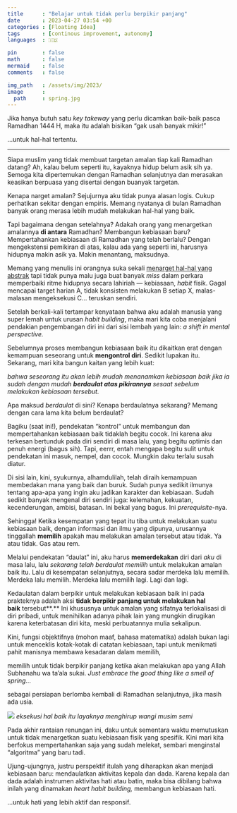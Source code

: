 ```yaml
---
title      : "Belajar untuk tidak perlu berpikir panjang"
date       : 2023-04-27 03:54 +00
categories : [Floating Idea]
tags       : [continous improvement, autonomy]
languages  : 🇮🇩

pin        : false
math       : false
mermaid    : false
comments   : false

img_path   : /assets/img/2023/
image      :
  path     : spring.jpg
---
```


Jika hanya butuh satu _key takeway_ yang perlu dicamkan baik-baik pasca Ramadhan 1444 H, maka itu adalah bisikan “gak usah banyak mikir!”

…untuk hal-hal tertentu.

***

Siapa muslim yang tidak membuat targetan amalan tiap kali Ramadhan datang? Ah, kalau belum seperti itu, kayaknya hidup belum asik sih ya. Semoga kita dipertemukan dengan Ramadhan selanjutnya dan merasakan keasikan berpuasa yang disertai dengan buanyak targetan.

Kenapa narget amalan? Sejujurnya aku tidak punya alasan logis. Cukup perhatikan sekitar dengan empiris. Memang nyatanya di bulan Ramadhan banyak orang merasa lebih mudah melakukan hal-hal yang baik.

Tapi bagaimana dengan setelahnya? Adakah orang yang menargetkan amalannya **di antara** Ramadhan? Membangun kebiasaan baru? Mempertahankan kebiasaan di Ramadhan yang telah berlalu? Dengan mengekstensi pemikiran di atas, kalau ada yang seperti ini, harusnya hidupnya makin asik ya. Makin menantang, maksudnya.

Memang yang menulis ini orangnya suka sekali [menarget hal-hal yang abstrak](/posts/key-art-dan-patterns-of-actions/) tapi tidak punya malu juga buat banyak _miss_ dalam perkara memperbaiki ritme hidupnya secara lahiriah — kebiasaan, _habit_ fisik. Gagal mencapai target harian A, tidak konsisten melakukan B setiap X, malas-malasan mengeksekusi C… teruskan sendiri.

Setelah berkali-kali tertampar kenyataan bahwa aku adalah manusia yang super lemah untuk urusan _habit building_, maka mari kita coba menjalani pendakian pengembangan diri ini dari sisi lembah yang lain: _a shift in mental perspective._

Sebelumnya proses membangun kebiasaan baik itu dikaitkan erat dengan kemampuan seseorang untuk **mengontrol diri**. Sedikit lupakan itu. Sekarang, mari kita bangun kaitan yang lebih kuat:

_bahwa seseorang itu akan lebih mudah menanamkan kebiasaan baik jika ia sudah dengan mudah_ **_berdaulat atas pikirannya_** _sesaat sebelum melakukan kebiasaan tersebut._

Apa maksud _berdaulat_ di sini? Kenapa berdaulatnya sekarang? Memang dengan cara lama kita belum berdaulat?

Bagiku (saat ini!), pendekatan “kontrol” untuk membangun dan mempertahankan kebiasaan baik tidaklah begitu cocok. Ini karena aku terkesan bertunduk pada diri sendiri di masa lalu, yang begitu optimis dan penuh energi (bagus sih). Tapi, eerrr, entah mengapa begitu sulit untuk pendekatan ini masuk, nempel, dan cocok. Mungkin daku terlalu susah diatur.

Di sisi lain, kini, syukurnya, alhamdulilah, telah diraih kemampuan membedakan mana yang baik dan buruk. Sudah punya sedikit ilmunya tentang apa-apa yang ingin aku jadikan karakter dan kebiasaan. Sudah sedikit banyak mengenal diri sendiri juga: kelemahan, kekuatan, kecenderungan, ambisi, batasan. Ini bekal yang bagus. Ini _prerequisite_-nya.

Sehingga! Ketika kesempatan yang tepat itu tiba untuk melakukan suatu kebiasaan baik, dengan informasi dan ilmu yang dipunya, urusannya tinggallah **memilih** apakah mau melakukan amalan tersebut atau tidak. Ya atau tidak. Gas atau rem.

Melalui pendekatan “daulat” ini, aku harus **memerdekakan** diri dari _aku_ di masa lalu, lalu _sekarang telah berdaulat memilih_ untuk melakukan amalan baik itu. Lalu di kesempatan selanjutnya, secara sadar merdeka lalu memilih. Merdeka lalu memilih. Merdeka lalu memilih lagi. Lagi dan lagi.

Kedaulatan dalam berpikir untuk melakukan kebiasaan baik ini pada prakteknya adalah aksi **tidak berpikir panjang untuk melakukan hal baik** tersebut**.** Ini khususnya untuk amalan yang sifatnya terlokalisasi di diri pribadi, untuk menihilkan adanya pihak lain yang mungkin dirugikan karena keterbatasan diri kita, meski perbuatannya mulia sekalipun.

Kini, fungsi objektifnya (mohon maaf, bahasa matematika) adalah bukan lagi untuk menceklis kotak-kotak di catatan kebiasaan, tapi untuk menikmati pahit manisnya membawa kesadaran dalam memilih,

memilih untuk tidak berpikir panjang ketika akan melakukan apa yang Allah Subhanahu wa ta’ala sukai. _Just embrace the good thing like a smell of spring…_

sebagai persiapan berlomba kembali di Ramadhan selanjutnya, jika masih ada usia.

![](spring.jpg)
_eksekusi hal baik itu layaknya menghirup wangi musim semi_

Pada akhir rantaian renungan ini, daku untuk sementara waktu memutuskan untuk tidak menargetkan suatu kebiasaan fisik yang spesifik. Kini mari kita berfokus mempertahankan saja yang sudah melekat, sembari menginstal “algoritma” yang baru tadi.

Ujung-ujungnya, justru perspektif itulah yang diharapkan akan menjadi kebiasaan baru: mendaulatkan aktivitas kepala dan dada. Karena kepala dan dada adalah instrumen aktivitas hati atau batin, maka bisa dibilang bahwa inilah yang dinamakan _heart habit building,_ membangun kebiasaan hati.

…untuk hati yang lebih aktif dan responsif.